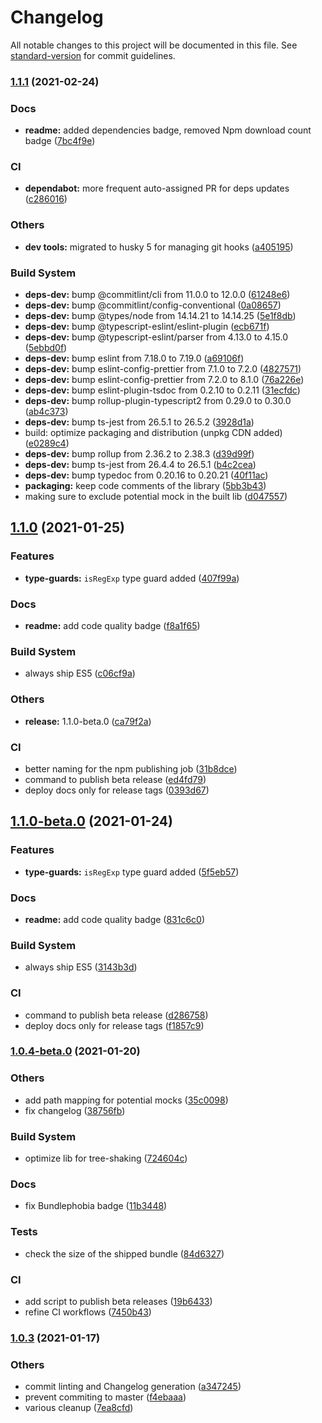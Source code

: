 # Changelog

All notable changes to this project will be documented in this file. See [standard-version](https://github.com/conventional-changelog/standard-version) for commit guidelines.

### [1.1.1](https://github.com/vguillou/predicat/compare/v1.1.0...v1.1.1) (2021-02-24)


### Docs

* **readme:** added dependencies badge, removed Npm download count badge ([7bc4f9e](https://github.com/vguillou/predicat/commit/7bc4f9e117fa71b5204c8891e5414d9b789e98b4))


### CI

* **dependabot:** more frequent auto-assigned PR for deps updates ([c286016](https://github.com/vguillou/predicat/commit/c286016a0e5b22268ccb09ec95cd9446cf617894))


### Others

* **dev tools:** migrated to husky 5 for managing git hooks ([a405195](https://github.com/vguillou/predicat/commit/a405195a91da2f32cca6e5474a7406def516722c))


### Build System

* **deps-dev:** bump @commitlint/cli from 11.0.0 to 12.0.0 ([61248e6](https://github.com/vguillou/predicat/commit/61248e633af3a9710a05775dd47878c96ac2c1d5))
* **deps-dev:** bump @commitlint/config-conventional ([0a08657](https://github.com/vguillou/predicat/commit/0a086574a38af7568716054af113e683ae9dc855))
* **deps-dev:** bump @types/node from 14.14.21 to 14.14.25 ([5e1f8db](https://github.com/vguillou/predicat/commit/5e1f8dbe20dd0119c0340d8486f87ef52f4db69a))
* **deps-dev:** bump @typescript-eslint/eslint-plugin ([ecb671f](https://github.com/vguillou/predicat/commit/ecb671fb2796e7548d549e41b039c28e95b56b97))
* **deps-dev:** bump @typescript-eslint/parser from 4.13.0 to 4.15.0 ([5ebbd0f](https://github.com/vguillou/predicat/commit/5ebbd0f7794700cb0bfc4ad5e360a3cacbc130c0))
* **deps-dev:** bump eslint from 7.18.0 to 7.19.0 ([a69106f](https://github.com/vguillou/predicat/commit/a69106fedfe36b1080b14179a4c55a775c99e953))
* **deps-dev:** bump eslint-config-prettier from 7.1.0 to 7.2.0 ([4827571](https://github.com/vguillou/predicat/commit/482757179982e224de3486aac0aa4ab4acb14747))
* **deps-dev:** bump eslint-config-prettier from 7.2.0 to 8.1.0 ([76a226e](https://github.com/vguillou/predicat/commit/76a226e38e8870d4864bfec016e34035845960d6))
* **deps-dev:** bump eslint-plugin-tsdoc from 0.2.10 to 0.2.11 ([31ecfdc](https://github.com/vguillou/predicat/commit/31ecfdcc23442bc2fffbdbb7d2fd3ab9e2e471d3))
* **deps-dev:** bump rollup-plugin-typescript2 from 0.29.0 to 0.30.0 ([ab4c373](https://github.com/vguillou/predicat/commit/ab4c37324a98065b98f97b63e19d6e3c39d06a86))
* **deps-dev:** bump ts-jest from 26.5.1 to 26.5.2 ([3928d1a](https://github.com/vguillou/predicat/commit/3928d1a29f87f05f518203d794dc8eb8830f89dd))
* build: optimize packaging and distribution (unpkg CDN added) ([e0289c4](https://github.com/vguillou/predicat/commit/e0289c4ad2f5c9e1633438f7b729e7aae4fed339))
* **deps-dev:** bump rollup from 2.36.2 to 2.38.3 ([d39d99f](https://github.com/vguillou/predicat/commit/d39d99f6e5e2d7bebd9d39852528972c400bb488))
* **deps-dev:** bump ts-jest from 26.4.4 to 26.5.1 ([b4c2cea](https://github.com/vguillou/predicat/commit/b4c2cea041b5a3b2041a2fffb7a01223db165e68))
* **deps-dev:** bump typedoc from 0.20.16 to 0.20.21 ([40f11ac](https://github.com/vguillou/predicat/commit/40f11ac089a448c67382600a10322d03b2ad05c4))
* **packaging:** keep code comments of the library ([5bb3b43](https://github.com/vguillou/predicat/commit/5bb3b4338030b80a7eebe8e3e0c926f76e0a1e7f))
* making sure to exclude potential mock in the built lib ([d047557](https://github.com/vguillou/predicat/commit/d047557b683550e6212b2c7f076143ceaa33a7b3))

## [1.1.0](https://github.com/vguillou/predicat/compare/v1.0.4-beta.0...v1.1.0) (2021-01-25)


### Features

* **type-guards:** `isRegExp` type guard added ([407f99a](https://github.com/vguillou/predicat/commit/407f99a83a5206905bd3493acd3cb522b9f3357e))


### Docs

* **readme:** add code quality badge ([f8a1f65](https://github.com/vguillou/predicat/commit/f8a1f656d18da6899ad6dc07f308c3b6b7e884a1))


### Build System

* always ship ES5 ([c06cf9a](https://github.com/vguillou/predicat/commit/c06cf9ac20000bb180b6c6271580c952777bc67b))


### Others

* **release:** 1.1.0-beta.0 ([ca79f2a](https://github.com/vguillou/predicat/commit/ca79f2a75cd9d92e3fcfb8c2b8043601e83bb8fc))


### CI

* better naming for the npm publishing job ([31b8dce](https://github.com/vguillou/predicat/commit/31b8dce7baebe3caf1bc21e5bea40a6f01395761))
* command to publish beta release ([ed4fd79](https://github.com/vguillou/predicat/commit/ed4fd7958dc5b7d8029de3bad62de9d2bf250f5c))
* deploy docs only for release tags ([0393d67](https://github.com/vguillou/predicat/commit/0393d6726ae0f90563647af81bc63e40d45196a5))

## [1.1.0-beta.0](https://github.com/vguillou/predicat/compare/v1.0.4-beta.0...v1.1.0-beta.0) (2021-01-24)


### Features

* **type-guards:** `isRegExp` type guard added ([5f5eb57](https://github.com/vguillou/predicat/commit/5f5eb57e9b269da8e803e5f64b23ee47d85fef10))


### Docs

* **readme:** add code quality badge ([831c6c0](https://github.com/vguillou/predicat/commit/831c6c09a5237059a221eeed6623a5a112033514))


### Build System

* always ship ES5 ([3143b3d](https://github.com/vguillou/predicat/commit/3143b3da4c2a098bedaaa0ebcb73d980c5e40ea7))


### CI

* command to publish beta release ([d286758](https://github.com/vguillou/predicat/commit/d286758da6520554b26d09b65a76b3c06bb9859e))
* deploy docs only for release tags ([f1857c9](https://github.com/vguillou/predicat/commit/f1857c90c484ab3f5c25e4d6961be2a8b178ddd5))

### [1.0.4-beta.0](https://github.com/vguillou/predicat/compare/v1.0.3...v1.0.4-beta.0) (2021-01-20)


### Others

* add path mapping for potential mocks ([35c0098](https://github.com/vguillou/predicat/commit/35c009832077779505b4e81851be247af4b8f3d3))
* fix changelog ([38756fb](https://github.com/vguillou/predicat/commit/38756fb40996b3febad3d92c3ad1aac1206b3fa6))


### Build System

* optimize lib for tree-shaking ([724604c](https://github.com/vguillou/predicat/commit/724604c6d031a0ea9a7f1ff1fae2ec67437acaa4))


### Docs

* fix Bundlephobia badge ([11b3448](https://github.com/vguillou/predicat/commit/11b344876c5338fef2634d84fb072a20962138f6))


### Tests

* check the size of the shipped bundle ([84d6327](https://github.com/vguillou/predicat/commit/84d6327f0cc2f30af5be77bb8d9dc4298a0502e4))


### CI

* add script to publish beta releases ([19b6433](https://github.com/vguillou/predicat/commit/19b64337319409bb7e87fc0615737f2f00db13f8))
* refine CI workflows ([7450b43](https://github.com/vguillou/predicat/commit/7450b438032293750c33b5456a57bf56209bc711))

### [1.0.3](https://github.com/vguillou/predicat/compare/v1.0.2...v1.0.3) (2021-01-17)


### Others

* commit linting and Changelog generation ([a347245](https://github.com/vguillou/predicat/commit/a34724517d8e66e9ebaf244b01ccc2a0f5e724f2))
* prevent commiting to master ([f4ebaaa](https://github.com/vguillou/predicat/commit/f4ebaaa58e0d9f0fa16a9eb64edbbd0ffc3ba1a0))
* various cleanup ([7ea8cfd](https://github.com/vguillou/predicat/commit/7ea8cfde9bd7590bf834c83e9d80462d55341af1))
